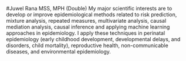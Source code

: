 #Juwel Rana MSS, MPH (Double)
My major scientific interests are to develop or improve epidemiological methods related to risk prediction, mixture analysis, repeated measures, multivariate analysis, causal mediation analysis, causal inference and applying machine learning approaches in epidemiology. I apply these techniques in perinatal epidemiology (early childhood development, developmental delays, and disorders, child mortality), reproductive health, non-communicable diseases, and environmental epidemiology.
